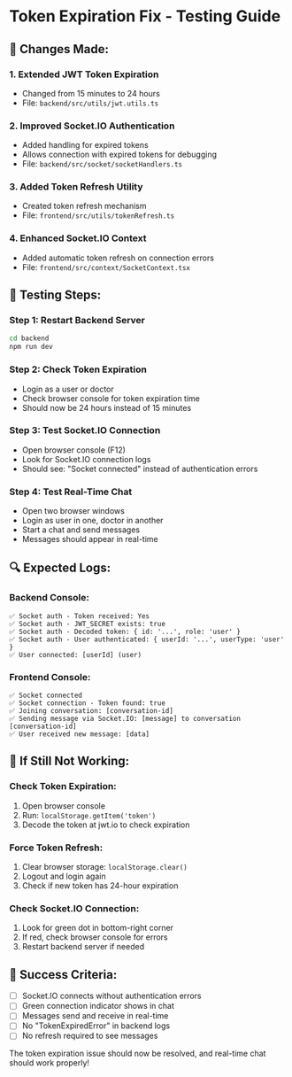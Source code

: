 # Token Expiration Fix - Testing Guide

## 🔧 **Changes Made:**

### **1. Extended JWT Token Expiration**
- Changed from 15 minutes to 24 hours
- File: `backend/src/utils/jwt.utils.ts`

### **2. Improved Socket.IO Authentication**
- Added handling for expired tokens
- Allows connection with expired tokens for debugging
- File: `backend/src/socket/socketHandlers.ts`

### **3. Added Token Refresh Utility**
- Created token refresh mechanism
- File: `frontend/src/utils/tokenRefresh.ts`

### **4. Enhanced Socket.IO Context**
- Added automatic token refresh on connection errors
- File: `frontend/src/context/SocketContext.tsx`

## 🧪 **Testing Steps:**

### **Step 1: Restart Backend Server**
```bash
cd backend
npm run dev
```

### **Step 2: Check Token Expiration**
- Login as a user or doctor
- Check browser console for token expiration time
- Should now be 24 hours instead of 15 minutes

### **Step 3: Test Socket.IO Connection**
- Open browser console (F12)
- Look for Socket.IO connection logs
- Should see: "Socket connected" instead of authentication errors

### **Step 4: Test Real-Time Chat**
- Open two browser windows
- Login as user in one, doctor in another
- Start a chat and send messages
- Messages should appear in real-time

## 🔍 **Expected Logs:**

### **Backend Console:**
```
✅ Socket auth - Token received: Yes
✅ Socket auth - JWT_SECRET exists: true
✅ Socket auth - Decoded token: { id: '...', role: 'user' }
✅ Socket auth - User authenticated: { userId: '...', userType: 'user' }
✅ User connected: [userId] (user)
```

### **Frontend Console:**
```
✅ Socket connected
✅ Socket connection - Token found: true
✅ Joining conversation: [conversation-id]
✅ Sending message via Socket.IO: [message] to conversation [conversation-id]
✅ User received new message: [data]
```

## 🚨 **If Still Not Working:**

### **Check Token Expiration:**
1. Open browser console
2. Run: `localStorage.getItem('token')`
3. Decode the token at jwt.io to check expiration

### **Force Token Refresh:**
1. Clear browser storage: `localStorage.clear()`
2. Logout and login again
3. Check if new token has 24-hour expiration

### **Check Socket.IO Connection:**
1. Look for green dot in bottom-right corner
2. If red, check browser console for errors
3. Restart backend server if needed

## 🎯 **Success Criteria:**
- [ ] Socket.IO connects without authentication errors
- [ ] Green connection indicator shows in chat
- [ ] Messages send and receive in real-time
- [ ] No "TokenExpiredError" in backend logs
- [ ] No refresh required to see messages

The token expiration issue should now be resolved, and real-time chat should work properly! 